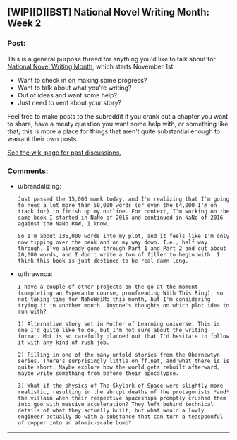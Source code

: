 ## [WIP][D][BST] National Novel Writing Month: Week 2

### Post:

This is a general purpose thread for anything you'd like to talk about for [National Novel Writing Month](http://nanowrimo.org/), which starts November 1st.

* Want to check in on making some progress?
* Want to talk about what you're writing?
* Out of ideas and want some help?
* Just need to vent about your story?

Feel free to make posts to the subreddit if you crank out a chapter you want to share, have a meaty question you want some help with, or something like that; this is more a place for things that aren't quite substantial enough to warrant their own posts.

[See the wiki page for past discussions.](https://www.reddit.com/r/rational/wiki/nanowrimo)

### Comments:

- u/brandalizing:
  ```
  Just passed the 15,000 mark today, and I'm realizing that I'm going to need a lot more than 50,000 words (or even the 64,000 I'm on track for) to finish up my outline. For context, I'm working on the same book I started in NaNo of 2015 and continued in NaNo of 2016 - against the NaNo RAW, I know.

  So I'm about 135,000 words into my plot, and it feels like I'm only now tipping over the peak and on my way down. I.e., half way through. I've already gone through Part 1 and Part 2 and cut about 20,000 words, and I don't write a ton of filler to begin with. I think this book is just destined to be real damn long.
  ```

- u/thrawnca:
  ```
  I have a couple of other projects on the go at the moment (completing an Esperanto course, proofreading With This Ring), so not taking time for NaNoWriMo this month, but I'm considering trying it in another month. Anyone's thoughts on which plot idea to run with?

  1) Alternative story set in Mother of Learning universe. This is one I'd quite like to do, but I'm not sure about the writing format. MoL is so carefully planned out that I'd hesitate to follow it with any kind of rush job.

  2) Filling in one of the many untold stories from the Obernewtyn series. There's surprisingly little on ff.net, and what there is is quite short. Maybe explore how the world gets rebuilt afterward, maybe write something from before their apocalypse.

  3) What if the physics of The Skylark of Space were slightly more realistic, resulting in the abrupt deaths of the protagonists *and* the villain when their respective spaceships promptly crushed them into goo with massive acceleration? They left behind technical details of what they actually built, but what would a lowly engineer actually do with a substance that can turn a teaspoonful of copper into an atomic-scale bomb?
  ```

---

